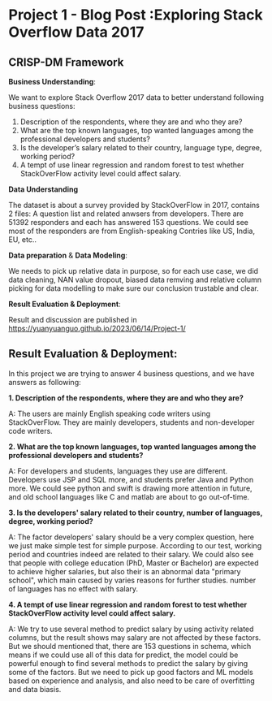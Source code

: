 # Project 1 - Blog Post :Exploring Stack Overflow Data 2017 


## CRISP-DM Framework

**Business Understanding**: 

We want to explore Stack Overflow 2017 data to better understand following business questions:

1. Description of the respondents, where they are and who they are?
2. What are the top known languages, top wanted languages among the professional developers and students?
3. Is the developer’s salary related to their country, language type, degree, working period?
4. A tempt of use linear regression and random forest to test whether StackOverFlow activity level could affect salary.

**Data Understanding** 

The dataset is about a survey provided by StackOverFlow in 2017, contains 2 files: A question list and related anwsers from developers. There are 51392 responders and each has answered 153 questions. We could see most of the responders are from English-speaking Contries like US, India, EU, etc..

**Data preparation** & **Data Modeling**: 

We needs to pick up relative data in purpose, so for each use case, we did data cleaning, NAN value dropout, biased data remving and relative column picking for data modelling to make sure our conclusion trustable and clear.

**Result Evaluation & Deployment**: 

Result and discussion are published in https://yuanyuanguo.github.io/2023/06/14/Project-1/


## Result Evaluation & Deployment:

In this project we are trying to answer 4 business questions, and we have answers as following:
    
**1. Description of the respondents, where they are and who they are?**

A: The users are mainly English speaking code writers using StackOverFlow. They are mainly developers, students and non-developer code writers.

**2. What are the top known languages, top wanted languages among the professional developers and students?**

A: For developers and students, languages they use are different. Developers use JSP and SQL more, and students prefer Java and Python more.
  We could see python and swift is drawing more attention in future, and old school languages like C and matlab are about to go out-of-time.  

**3. Is the developers' salary related to their country, number of languages, degree, working period?**

A: The factor developers' salary should be a very complex question, here we just make simple test for simple purpose. 
  According to our test, working period and countries indeed are related to their salary. We could also see that people with college education (PhD, Master or Bachelor) are expected to achieve higher salaries, but also their is an abnormal data "primary school", which main caused by varies reasons for further studies. number of languages has no effect with salary.

**4. A tempt of use linear regression and random forest to test whether StackOverFlow activity level could affect salary.**

A: We try to use several method to predict salary by using activity related columns, but the result shows may salary are not affected by these factors.
But we should mentioned that, there are 153 questions in schema, which means if we could use all of this data for predict, the model could be powerful enough to find several methods to predict the salary by giving some of the factors. But we need to pick up good factors and ML models based on experience and analysis, and also need to be care of overfitting and data biasis. 